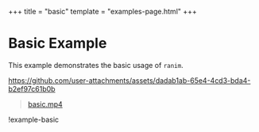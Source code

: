 +++
title = "basic"
template = "examples-page.html"
+++

# Basic Example

This example demonstrates the basic usage of `ranim`.

https://github.com/user-attachments/assets/dadab1ab-65e4-4cd3-bda4-b2ef97c61b0b

> [basic.mp4](../../assets/basic.mp4)

!example-basic
